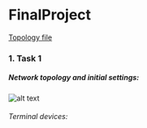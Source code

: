 # FinalProject

[Topology file](https://github.com/OleksandrZhabko/DevOps_online_Dnipro_2021Q3/tree/main/m4/task4.4/PacketTracer)
### 1. Task 1
##### Network topology and initial settings:
![alt text](https://github.com/OleksandrZhabko/DevOps_online_Dnipro_2021Q3/blob/main/m4/task4.4/images/task4.4_1_0.jpg)
###### Terminal devices:
